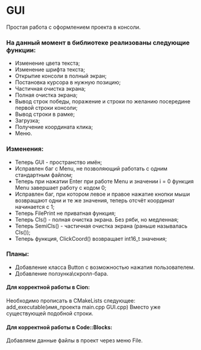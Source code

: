 # GUI
Простая работа с оформлением проекта в консоли.
### На данный момент в библиотеке реализованы следующие функции:
 - Изменение цвета текста;
 - Изменение шрифта текста;
 - Открытие консоли в полный экран;
 - Постановка курсора в нужную позицию;
 - Частичная очистка экрана;
 - Полная очистка экрана;
 - Вывод строк победы, поражение и строки по желанию посередине первой строки консоли;
 - Вывод строки в рамке;
 - Загрузка;
 - Получение координата клика;
 - Меню.
### Изменения:
 - Теперь GUI - пространство имён;
 - Исправлен баг с Menu, не позволяющий работать с одним стандартным файлом;
 - Теперь при нажатии Enter при работе Menu и значении i = 0 функция Menu завершает работу с кодом 0;
 - Исправлен баг, при котором левое и правое нажатие кнопки мыши возвращают одни и те же значения, теперь отсчёт координат начинается с 1;
 - Теперь FilePrint не приватная функция;
 - Теперь Cls() - полная очистка экрана. Без ряби, но медленная;
 - Теперь SemiCls() - частичная очистка экрана (раньше называлась Cls());
 - Теперь функция, ClickCoord() возвращает int16_t значения;
### Планы:
 - Добавление класса Button с возможностью нажатия пользователем.
 - Добавление ползунка\скролл-бара.


#### Для корректной работы в Cion:
Необходимо прописать в CMakeLists следующее: add_executable(имя_проекта main.cpp GUI.cpp)
Вместо уже существующей подобной строки.
#### Для корректной работы в Code::Blocks:
  Добавляем данные файлы в проект через меню File.
